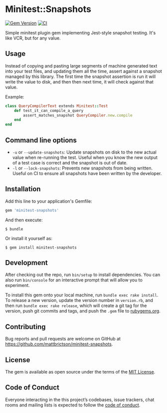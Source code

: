# Minitest::Snapshots

[![Gem Version](https://badge.fury.io/rb/minitest-snapshots.svg)](https://rubygems.org/gems/minitest-snapshots)
[![CI](https://github.com/mattbrictson/gem/actions/workflows/ci.yml/badge.svg)](https://github.com/mattbrictson/gem/actions/workflows/ci.yml)

Simple minitest plugin gem implementing Jest-style snapshot testing. It's like VCR, but for any value.

## Usage

Instead of copying and pasting large segments of machine generated text into your test files, and updating them all the time, assert against a snapshot managed by this library. The first time the snapshot assertion is run it will write the value to disk, and then then next time, it will check against that value.

Example:

```ruby
class QueryCompilerText extends Minitest::Test
    def test_it_can_compile_a_query
        assert_matches_snapshot QueryCompiler.new.compile
    end
end
```

## Command line options

* `-u` or `--update-snapshots`: Update snapshots on disk to the new actual value when re-running the test. Useful when you know the new output of a test case is correct and the snapshot is out of date.
* `-l` or `--lock-snapshots`: Prevents new snapshots from being written. Useful on CI to ensure all snapshots have been written by the developer.
## Installation

Add this line to your application's Gemfile:

```ruby
gem 'minitest-snapshots'
```

And then execute:

    $ bundle

Or install it yourself as:

    $ gem install minitest-snapshots


## Development

After checking out the repo, run `bin/setup` to install dependencies. You can also run `bin/console` for an interactive prompt that will allow you to experiment.

To install this gem onto your local machine, run `bundle exec rake install`. To release a new version, update the version number in `version.rb`, and then run `bundle exec rake release`, which will create a git tag for the version, push git commits and tags, and push the `.gem` file to [rubygems.org](https://rubygems.org).

## Contributing

Bug reports and pull requests are welcome on GitHub at https://github.com/mattbrictson/minitest-snapshots.

## License

The gem is available as open source under the terms of the [MIT License](LICENSE.txt).

## Code of Conduct

Everyone interacting in the this project’s codebases, issue trackers, chat rooms and mailing lists is expected to follow the [code of conduct](CODE_OF_CONDUCT.md).
